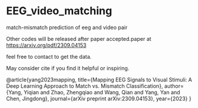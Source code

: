 # EEG_video_matching
match-mismatch prediction of eeg and video pair

Other codes will be released after paper accepted.paper at https://arxiv.org/pdf/2309.04153

feel free to contact to get the data.

May consider cite if you find it helpful or inspiring.

@article{yang2023mapping,
  title={Mapping EEG Signals to Visual Stimuli: A Deep Learning Approach to Match vs. Mismatch Classification},
  author={Yang, Yiqian and Zhao, Zhengqiao and Wang, Qian and Yang, Yan and Chen, Jingdong},
  journal={arXiv preprint arXiv:2309.04153},
  year={2023}
}
